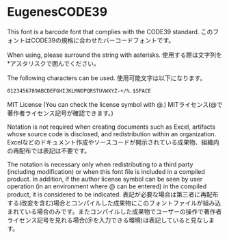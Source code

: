 # EugenesCODE39

This font is a barcode font that complies with the CODE39 standard.
このフォントはCODE39の規格に合わせたバーコードフォントです。

When using, please surround the string with asterisks.
使用する際は文字列を*アスタリスクで囲んでください。

The following characters can be used.
使用可能文字は以下になります。
~~~
0123456789ABCDEFGHIJKLMNOPQRSTUVWXYZ-+/%.$SPACE
~~~

MIT License (You can check the license symbol with @.)
MITライセンス(@で著作者ライセンス記号が確認できます。)

Notation is not required when creating documents such as Excel, artifacts whose source code is disclosed, and redistribution within an organization.
Excelなどのドキュメント作成やソースコードが開示されている成果物、組織内の再配布では表記は不要です。

The notation is necessary only when redistributing to a third party (including modification) or when this font file is included in a compiled product.
In addition, if the author license symbol can be seen by user operation (in an environment where @ can be entered) in the compiled product, it is considered to be indicated.
表記が必要な場合は第三者に再配布する(改変を含む)場合とコンパイルした成果物にこのフォントファイルが組み込まれている場合のみです。またコンパイルした成果物でユーザーの操作で著作者ライセンス記号を見れる場合(＠を入力できる環境)は表記していると見なします。
